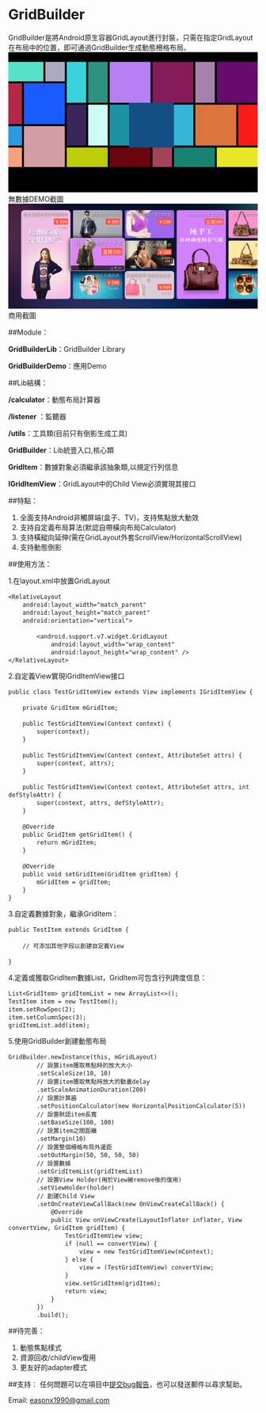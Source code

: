 # GridBuilder

GridBuilder是將Android原生容器GridLayout進行封裝，只需在指定GridLayout在布局中的位置，即可通過GridBuilder生成動態柵格布局。
![](screenshots/GridBuilder_1.png)
無數據DEMO截圖
![](screenshots/GridBuilder_2.jpg)
商用截圖

##Module：

 **GridBuilderLib**：GridBuilder Library

 **GridBuilderDemo**：應用Demo

##Lib結構：

  **/calculator**：動態布局計算器

  **/listener** ：監聽器

  **/utils**：工具類(目前只有倒影生成工具)

  **GridBuilder**：Lib統壹入口,核心類

  **GridItem**：數據對象必須繼承該抽象類,以規定行列信息

  **IGridItemView**：GridLayout中的Child View必須實現其接口

##特點：

 1. 全面支持Android非觸屏端(盒子、TV)，支持焦點放大動效
 2. 支持自定義布局算法(默認自帶橫向布局Calculator)
 3. 支持橫縱向延伸(需在GridLayout外套ScrollView/HorizontalScrollView)
 4. 支持動態倒影

##使用方法：

1.在layout.xml中放置GridLayout

    <RelativeLayout
        android:layout_width="match_parent"
        android:layout_height="match_parent"
        android:orientation="vertical">

            <android.support.v7.widget.GridLayout
                android:layout_width="wrap_content"
                android:layout_height="wrap_content" />
    </RelativeLayout>

2.自定義View實現IGridItemView接口

    public class TestGridItemView extends View implements IGridItemView {

        private GridItem mGridItem;

        public TestGridItemView(Context context) {
            super(context);
        }

        public TestGridItemView(Context context, AttributeSet attrs) {
            super(context, attrs);
        }

        public TestGridItemView(Context context, AttributeSet attrs, int defStyleAttr) {
            super(context, attrs, defStyleAttr);
        }

        @Override
        public GridItem getGridItem() {
            return mGridItem;
        }

        @Override
        public void setGridItem(GridItem gridItem) {
            mGridItem = gridItem;
        }
    }

3.自定義數據對象，繼承GridItem：

    public TestItem extends GridItem {

        // 可添加其他字段以創建自定義View

    }

4.定義或獲取GridItem數據List，GridItem可包含行列跨度信息：

    List<GridItem> gridItemList = new ArrayList<>();
    TestItem item = new TestItem();
    item.setRowSpec(2);
    item.setColumnSpec(3);
    gridItemList.add(item);


5.使用GridBuilder創建動態布局

    GridBuilder.newInstance(this, mGridLayout)
            // 設置item獲取焦點時的放大大小
            .setScaleSize(10, 10)
            // 設置item獲取焦點時放大的動畫delay
            .setScaleAnimationDuration(200)
            // 設置計算器
            .setPositionCalculator(new HorizontalPositionCalculator(5))
            // 設置默認item長寬
            .setBaseSize(100, 100)
            // 設置item之間距離
            .setMargin(10)
            // 設置整個柵格布局外邊距
            .setOutMargin(50, 50, 50, 50)
            // 設置數據
            .setGridItemList(gridItemList)
            // 設置View Holder(用於View被remove後的復用)
            .setViewHolder(holder)
            // 創建Child View
            .setOnCreateViewCallBack(new OnViewCreateCallBack() {
                @Override
                public View onViewCreate(LayoutInflater inflater, View convertView, GridItem gridItem) {
                    TestGridItemView view;
                    if (null == convertView) {
                        view = new TestGridItemView(mContext);
                    } else {
                        view = (TestGridItemView) convertView;
                    }
                    view.setGridItem(gridItem);
                    return view;
                }
            })
            .build();


##待完善：

1. 動態焦點樣式
2. 資源回收/childView復用
3. 更友好的adapter模式

##支持：
任何問題可以在項目中[提交bug報告](https://github.com/Eason90/GridBuilder/issues)，也可以發送郵件以尋求幫助。

Email: easonx1990@gmail.com
